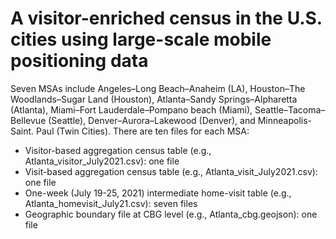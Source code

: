 # A visitor-enriched census in the U.S. cities using large-scale mobile positioning data
Seven MSAs include Angeles–Long Beach–Anaheim (LA), Houston–The Woodlands–Sugar Land (Houston), Atlanta–Sandy Springs–Alpharetta (Atlanta), Miami–Fort Lauderdale–Pompano beach (Miami), Seattle–Tacoma–Bellevue (Seattle), Denver–Aurora–Lakewood (Denver), and Minneapolis-Saint. Paul (Twin Cities). There are ten files for each MSA:
* Visitor-based aggregation census table (e.g., Atlanta_visitor_July2021.csv): one file
* Visit-based aggregation census table (e.g., Atlanta_visit_July2021.csv): one file
* One-week (July 19-25, 2021) intermediate home-visit table (e.g., Atlanta_homevisit_July21.csv): seven files
* Geographic boundary file at CBG level (e.g., Atlanta_cbg.geojson): one file
